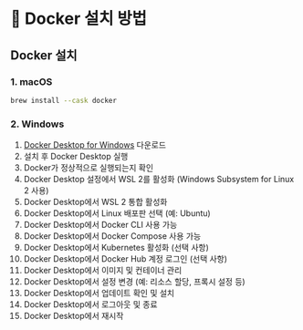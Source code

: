# 🐳 Docker 설치 방법

## Docker 설치

### 1. macOS
```bash
brew install --cask docker
```

### 2. Windows
1. [Docker Desktop for Windows](https://www.docker.com/products/docker-desktop) 다운로드
2. 설치 후 Docker Desktop 실행
3. Docker가 정상적으로 실행되는지 확인
4. Docker Desktop 설정에서 WSL 2를 활성화 (Windows Subsystem for Linux 2 사용)
5. Docker Desktop에서 WSL 2 통합 활성화
6. Docker Desktop에서 Linux 배포판 선택 (예: Ubuntu)
7. Docker Desktop에서 Docker CLI 사용 가능
8. Docker Desktop에서 Docker Compose 사용 가능
9. Docker Desktop에서 Kubernetes 활성화 (선택 사항)
10. Docker Desktop에서 Docker Hub 계정 로그인 (선택 사항)
11. Docker Desktop에서 이미지 및 컨테이너 관리
12. Docker Desktop에서 설정 변경 (예: 리소스 할당, 프록시 설정 등)
13. Docker Desktop에서 업데이트 확인 및 설치
14. Docker Desktop에서 로그아웃 및 종료
15. Docker Desktop에서 재시작

